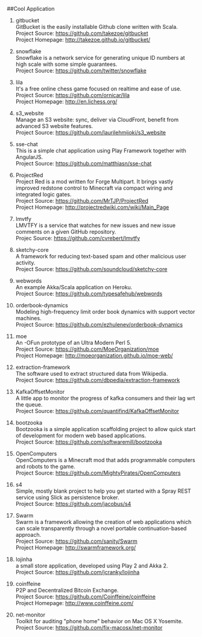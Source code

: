 ##Cool Application

1. gitbucket  
GitBucket is the easily installable Github clone written with Scala.  
Project Source: https://github.com/takezoe/gitbucket   
Project Homepage: http://takezoe.github.io/gitbucket/

1. snowflake   
Snowflake is a network service for generating unique ID numbers at high scale with some simple guarantees.    
Project Source: https://github.com/twitter/snowflake

1. lila     
It's a free online chess game focused on realtime and ease of use.     
Project Source: https://github.com/ornicar/lila     
Project Homepage: http://en.lichess.org/

1. s3_website       
Manage an S3 website: sync, deliver via CloudFront, benefit from advanced S3 website features.        
Project Source: https://github.com/laurilehmijoki/s3_website 

1. sse-chat   
This is a simple chat application using Play Framework together with AngularJS.   
Project Source: https://github.com/matthiasn/sse-chat   

1. ProjectRed   
Project Red is a mod written for Forge Multipart. It brings vastly improved redstone control to Minecraft via compact wiring and integrated logic gates.    
Project Source: https://github.com/MrTJP/ProjectRed   
Project Homepage: http://projectredwiki.com/wiki/Main_Page 

1. lmvtfy   
LMVTFY is a service that watches for new issues and new issue comments on a given GitHub repository.    
Projec Source: https://github.com/cvrebert/lmvtfy   

1. sketchy-core   
A framework for reducing text-based spam and other malicious user activity.    
Project Source: https://github.com/soundcloud/sketchy-core  

1. webwords   
An example Akka/Scala application on Heroku.    
Project Source: https://github.com/typesafehub/webwords  

1. orderbook-dynamics    
Modeling high-frequency limit order book dynamics with support vector machines.      
Project Source:  https://github.com/ezhulenev/orderbook-dynamics    

1. moe   
An -OFun prototype of an Ultra Modern Perl 5.   
Project Source: https://github.com/MoeOrganization/moe     
Project Homepage: http://moeorganization.github.io/moe-web/

1. extraction-framework      
The software used to extract structured data from Wikipedia.    
Project Source: https://github.com/dbpedia/extraction-framework

1. KafkaOffsetMonitor     
A little app to monitor the progress of kafka consumers and their lag wrt the queue.    
Project Source: https://github.com/quantifind/KafkaOffsetMonitor   

1. bootzooka   
Bootzooka is a simple application scaffolding project to allow quick start of development for modern web based applications.     
Project Source: https://github.com/softwaremill/bootzooka   

1. OpenComputers    
OpenComputers is a Minecraft mod that adds programmable computers and robots to the game.     
Project Source: https://github.com/MightyPirates/OpenComputers    

1. s4   
Simple, mostly blank project to help you get started with a Spray REST service using Slick as persistence broker.     
Project Source: https://github.com/jacobus/s4   

1. Swarm      
Swarm is a framework allowing the creation of web applications which can scale transparently through a novel portable continuation-based approach.     
Project Source: https://github.com/sanity/Swarm    
Project Homepage: http://swarmframework.org/   

1. lojinha    
a small store application, developed using Play 2 and Akka 2.    
Project Source: https://github.com/jcranky/lojinha   

1. coinffeine    
P2P and Decentralized Bitcoin Exchange.     
Project Source: https://github.com/Coinffeine/coinffeine     
Project Homepage: http://www.coinffeine.com/   

1. net-monitor   
Toolkit for auditing "phone home" behavior on Mac OS X Yosemite.     
Project Source: https://github.com/fix-macosx/net-monitor   
        